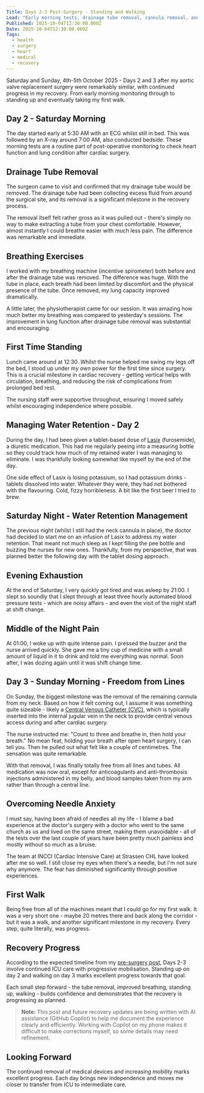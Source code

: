 ```yaml
---
Title: Days 2-3 Post-Surgery - Standing and Walking
Lead: "Early morning tests, drainage tube removal, cannula removal, and my first walk."
Published: 2025-10-04T12:30:00.000Z
Date: 2025-10-04T12:30:00.000Z
Tags:
  - health
  - surgery
  - heart
  - medical
  - recovery
---
```


Saturday and Sunday, 4th-5th October 2025 - Days 2 and 3 after my aortic valve replacement surgery were remarkably similar, with continued progress in my recovery. From early morning monitoring through to standing up and eventually taking my first walk.

## Day 2 - Saturday Morning

The day started early at 5:30 AM with an ECG whilst still in bed. This was followed by an X-ray around 7:00 AM, also conducted bedside. These morning tests are a routine part of post-operative monitoring to check heart function and lung condition after cardiac surgery.

## Drainage Tube Removal

The surgeon came to visit and confirmed that my drainage tube would be removed. The drainage tube had been collecting excess fluid from around the surgical site, and its removal is a significant milestone in the recovery process.

The removal itself felt rather gross as it was pulled out - there's simply no way to make extracting a tube from your chest comfortable. However, almost instantly I could breathe easier with much less pain. The difference was remarkable and immediate.

## Breathing Exercises

I worked with my breathing machine (incentive spirometer) both before and after the drainage tube was removed. The difference was huge. With the tube in place, each breath had been limited by discomfort and the physical presence of the tube. Once removed, my lung capacity improved dramatically.

A little later, the physiotherapist came for our session. It was amazing how much better my breathing was compared to yesterday's sessions. The improvement in lung function after drainage tube removal was substantial and encouraging.

## First Time Standing

Lunch came around at 12:30. Whilst the nurse helped me swing my legs off the bed, I stood up under my own power for the first time since surgery. This is a crucial milestone in cardiac recovery - getting vertical helps with circulation, breathing, and reducing the risk of complications from prolonged bed rest.

The nursing staff were supportive throughout, ensuring I moved safely whilst encouraging independence where possible.

## Managing Water Retention - Day 2

During the day, I had been given a tablet-based dose of [Lasix](https://en.wikipedia.org/wiki/Furosemide) (furosemide), a diuretic medication. This had me regularly peeing into a measuring bottle so they could track how much of my retained water I was managing to eliminate. I was thankfully looking somewhat like myself by the end of the day.

One side effect of Lasix is losing potassium, so I had potassium drinks - tablets dissolved into water. Whatever they were, they had not bothered with the flavouring. Cold, fizzy horribleness. A bit like the first beer I tried to brew.

## Saturday Night - Water Retention Management

The previous night (whilst I still had the neck cannula in place), the doctor had decided to start me on an infusion of Lasix to address my water retention. That meant not much sleep as I kept filling the pee bottle and buzzing the nurses for new ones. Thankfully, from my perspective, that was planned better the following day with the tablet dosing approach.

## Evening Exhaustion

At the end of Saturday, I very quickly got tired and was asleep by 21:00. I slept so soundly that I slept through at least three hourly automated blood pressure tests - which are noisy affairs - and even the visit of the night staff at shift change.

## Middle of the Night Pain

At 01:00, I woke up with quite intense pain. I pressed the buzzer and the nurse arrived quickly. She gave me a tiny cup of medicine with a small amount of liquid in it to drink and told me everything was normal. Soon after, I was dozing again until it was shift change time.

## Day 3 - Sunday Morning - Freedom from Lines

On Sunday, the biggest milestone was the removal of the remaining cannula from my neck. Based on how it felt coming out, I assume it was something quite sizeable - likely a [Central Venous Catheter (CVC)](https://en.wikipedia.org/wiki/Central_venous_catheter), which is typically inserted into the internal jugular vein in the neck to provide central venous access during and after cardiac surgery.

The nurse instructed me: "Count to three and breathe in, then hold your breath." No mean feat, holding your breath after open heart surgery, I can tell you. Then he pulled out what felt like a couple of centimetres. The sensation was quite remarkable.

With that removal, I was finally totally free from all lines and tubes. All medication was now oral, except for anticoagulants and anti-thrombosis injections administered in my belly, and blood samples taken from my arm rather than through a central line.

## Overcoming Needle Anxiety

I must say, having been afraid of needles all my life - I blame a bad experience at the doctor's surgery with a doctor who went to the same church as us and lived on the same street, making them unavoidable - all of the tests over the last couple of years have been pretty much painless and mostly without so much as a bruise.

The team at INCCI (Cardiac Intensive Care) at Strassen CHL have looked after me so well. I still close my eyes when there's a needle, but I'm not sure why anymore. The fear has diminished significantly through positive experiences.

## First Walk

Being free from all of the machines meant that I could go for my first walk. It was a very short one - maybe 20 metres there and back along the corridor - but it was a walk, and another significant milestone in my recovery. Every step, quite literally, was progress.

## Recovery Progress

According to the expected timeline from my [pre-surgery post](/posts/2025-09-30-preparation-and-hospital-admission-day), Days 2-3 involve continued ICU care with progressive mobilisation. Standing up on day 2 and walking on day 3 marks excellent progress towards that goal.

Each small step forward - the tube removal, improved breathing, standing up, walking - builds confidence and demonstrates that the recovery is progressing as planned.

> **Note:** This post and future recovery updates are being written with AI assistance (GitHub Copilot) to help me document the experience clearly and efficiently. Working with Copilot on my phone makes it difficult to make corrections myself, so some details may need refinement.

## Looking Forward

The continued removal of medical devices and increasing mobility marks excellent progress. Each day brings new independence and moves me closer to transfer from ICU to intermediate care.
